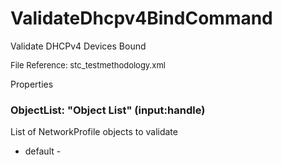 # ValidateDhcpv4BindCommand

Validate DHCPv4 Devices Bound

<font size="2">File Reference: stc_testmethodology.xml</font>

<text>Properties</text>

### ObjectList: "Object List" (input:handle)

List of NetworkProfile objects to validate

* default - 
